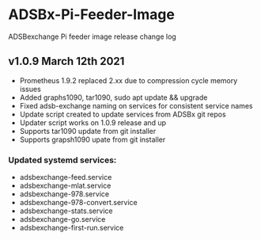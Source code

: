 # ADSBx-Pi-Feeder-Image
ADSBexchange Pi feeder image release change log

## v1.0.9  March 12th 2021

* Prometheus 1.9.2 replaced 2.xx due to compression cycle memory issues
* Added graphs1090, tar1090, sudo apt update && upgrade
* Fixed adsb-exchange naming on services for consistent service names
* Update script created to update services from ADSBx git repos
* Updater script works on 1.0.9 release and up
* Supports tar1090 update from git installer
* Supports grapsh1090 upate from git installer

### Updated systemd services:

* adsbexchange-feed.service
* adsbexchange-mlat.service
* adsbexchange-978.service    
* adsbexchange-978-convert.service
* adsbexchange-stats.service
* adsbexchange-go.service                        
* adsbexchange-first-run.service  



